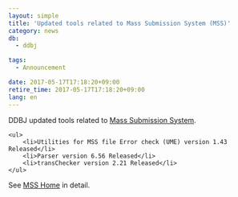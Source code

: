 ```yaml
---
layout: simple
title: 'Updated tools related to Mass Submission System (MSS)'
category: news
db:
  - ddbj

tags:
  - Announcement

date: 2017-05-17T17:18:20+09:00
retire_time: 2017-05-17T17:18:20+09:00
lang: en
---
```


<p>DDBJ updated tools related to <a href="/ddbj/mss-e.html">Mass Submission System</a>.</p>
<div class="sub_index">

    <ul>
        <li>Utilities for MSS file Error check (UME) version 1.43 Released</li>
        <li>Parser version 6.56 Released</li>
        <li>transChecker version 2.21 Released</li>
    </ul>
</div>

<p>See <a href="/ddbj/mss-e.html">MSS Home</a> in detail.</p>
